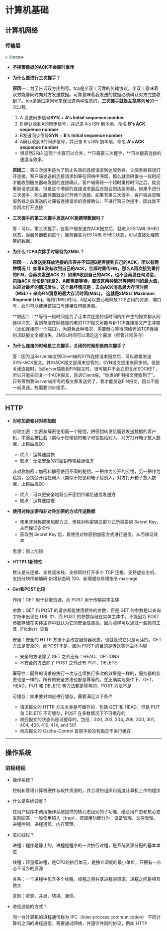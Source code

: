 # 计算机基础

## 计算机网络

### 传输层

<img src="https://gitee.com/seazean/images/raw/master/JavaSE/三次握手.png" style="zoom:50%;" />

<img src="https://gitee.com/seazean/images/raw/master/JavaSE/四次挥手.png" alt="四次挥手" style="zoom: 67%;" />



* **不携带数据的ACK不会超时重传**



* **为什么要进行三次握手？**

  **原因一**：为了告诉双方序列号。tcp是全双工可靠的传输协议。全双工意味着双方能够同时向对方发送数据。可靠意味着我发送的数据必须确认对方完整收到了。tcp是通过序列号来保证这两种性质的，**三次握手就是互换序列号**的一次过程。

  1. A 发送同步信号**SYN** + **A's Initial sequence number**
  2. B 确认收到A的同步信号，并记录 A's ISN 到本地，命名 **B's ACK sequence number**
  3. B发送同步信号**SYN** + **B's Initial sequence number**
  4. A确认收到B的同步信号，并记录 B's ISN 到本地，命名 **A's ACK sequence number**

  * 很显然2和3 这两个步骤可以合并，**只需要三次握手，**可以提高连接的速度与效率。

  **原因二**：第三次握手是为了防止失效的连接请求到达服务器，让服务器错误打开连接。客户端发送的连接请求如果在网络中滞留，那么就会隔很长一段时间才能收到服务器端发回的连接确认。客户端等待一个超时重传时间之后，就会重新请求连接。但是这个滞留的连接请求最后还是会到达服务器，如果不进行三次握手，那么服务器就会打开两个连接。如果有第三次握手，客户端会忽略服务器之后发送的对滞留连接请求的连接确认，不进行第三次握手，因此就不会再次打开连接



* **三次握手的第三次握手发送ACK能携带数据吗？**

  答：可以。第三次握手，在客户端发送完ACK报文后，就进入ESTABLISHED状态，当服务器收到这个，服务器变为ESTABLISHED状态，可以直接处理携带的数据。





* **为什么TCP4次挥手时等待为2MSL？**

  **原因一：**A发送完释放连接的应答并不知道B是否接到自己的ACK，所以有两种情况
  1）如果B没有收到自己的ACK，会超时重传FIN，那么A再次接到重传的FIN，会再次发送ACK
  2）如果B收到自己的ACK，也不会再发任何消息，包括ACK
  无论是1还是2，A都需要等待，要取这两种情况等待时间的最大值，以应对最坏的情况发生，这个最坏情况是：去向ACK消息最大存活时间（MSL) + 来向FIN消息的最大存活时间(MSL)，
  这就是**2MSL( Maximum Segment Life)**。等待2MSL时间，A就可以放心地释放TCP占用的资源、端口号，此时可以使用该端口号连接任何服务器。

  **原因二：**等待一段时间是为了让本次连接持续时间内所产生的报文都从网络中消失，否则存活在网络里的老的TCP报文可能与新TCP连接报文产生冲突（比如连接同一个端口），为避免此种情况，需要耐心等待网络老的TCP连接的活跃报文全部消失，2MSL时间可以满足这个需求（尽管非常保守）



* **为什么连接的时候是三次握手，关闭的时候却是四次握手？**

  答：因为当Server端收到Client端的SYN连接请求报文后，可以直接发送SYN+ACK报文。其中ACK报文是用来应答的，SYN报文是用来同步的。但是关闭连接时，当Server端收到FIN报文时，很可能并不会立即关闭SOCKET，所以只能先回复一个ACK报文，告诉Client端，"你发的FIN报文我收到了"。只有等到我Server端所有的报文都发送完了，我才能发送FIN报文，因此不能一起发送。故需要四步握手。





***



## HTTP

* **对称加密和非对称加密**

  对称加密：加密和解密使用同一个秘钥，把密钥转发给需要发送数据的客户机，中途会被拦截（类似于把带锁的箱子和钥匙给别人，对方打开箱子放入数据，上锁后发送）

  * 优点：运算速度快
  * 缺点：无法安全的将密钥传输给通信方

  非对称加密：加密和解密使用不同的秘钥，一把作为公开的公钥，另一把作为私钥，公钥公开给任何人（类似于把锁和箱子给别人，对方打开箱子放入数据，上锁后发送）

  * 优点：可以更安全地将公开密钥传输给通信发送方
  * 缺点：运算速度慢

* **使用对称加密和非对称加密的方式传送数据**
  
  * 使用非对称密钥加密方式，传输对称密钥加密方式所需要的 Secret Key，从而保证安全性;
  * 获取到 Secret Key 后，再使用对称密钥加密方式进行通信，从而保证效率
  
  思想：锁上加锁
  
  
  
* **HTTP1.1新特性**

  默认是长连接、支持流水线、支持同时打开多个 TCP 连接、支持虚拟主机、支持分块传输编码
  新增状态码 100、新增缓存处理指令 max-age

  

* **Get和POST比较**

  作用：GET 用于获取资源，而 POST 用于传输实体主体
  
  参数：GET 和 POST 的请求都能使用额外的参数，但是 GET 的参数是以查询字符串出现在 URL 中，而 POST 的参数存储在实体主体中。不能因为 POST 参数存储在实体主体中就认为它的安全性更高，因为照样可以通过一些抓包工具（Fiddler）查看
  
  安全：安全的 HTTP 方法不会改变服务器状态，也就是说它只是可读的。GET方法是安全的，而POST不是，因为 POST 的目的是传送实体主体内容
  
  * 安全的方法除了 GET 之外还有：HEAD、OPTIONS
  * 不安全的方法除了 POST 之外还有 PUT、DELETE
  
  幂等性：同样的请求被执行一次与连续执行多次的效果是一样的，服务器的状态也是一样的。所有的安全方法也都是幂等的。在正确实现条件下，GET，HEAD，PUT 和 DELETE 等方法都是幂等的，POST 方法不是
  
  可缓存：如果要对响应进行缓存，需要满足以下条件
  
  * 请求报文的 HTTP 方法本身是可缓存的，包括 GET 和 HEAD，但是 PUT 和 DELETE 不可缓存，POST 在多数情况下不可缓存的
  * 响应报文的状态码是可缓存的，包括：200, 203, 204, 206, 300, 301, 404, 405, 410, 414, and 501
  * 响应报文的 Cache-Control 首部字段没有指定不进行缓存



***



## 操作系统

### 进程线程

* 操作系统？

  控制和管理计算机硬件与软件资源的，并合理的组织和调度计算机工作的程序

* 什么是系统调度？

  在用户程序中调用操作系统提供的核心态级别的子功能，结合用户态和核心态区别回答，一般使用陷入（trap），按调用功能分为：设备管理、文件管理、进程控制、进程通信、内存管理，

* 进程线程？

  进程：程序是静止的，进程是程序的一次执行过程，是系统资源分配的基本单位

  线程：轻量级进程，是CPU的执行单元，是独立调度的最小单位，只拥有一点必不可少的资源

  关系：一个进程中包含多个线程，线程之间共享进程的资源，进程之间是相互独立

  区别：资源、并发、切换、通信、

* 进程通信的方式？

  同一台计算机的进程通信称为 IPC（Inter-process communication）
  不同计算机之间的进程通信，需要通过网络，并遵守共同的协议，例如 HTTP















